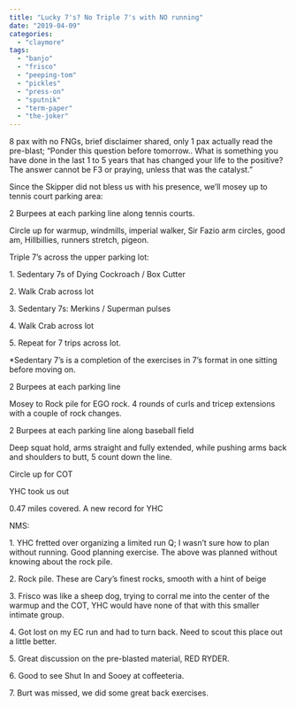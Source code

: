 ```yaml
---
title: "Lucky 7's? No Triple 7's with NO running"
date: "2019-04-09"
categories: 
  - "claymore"
tags: 
  - "banjo"
  - "frisco"
  - "peeping-tom"
  - "pickles"
  - "press-on"
  - "sputnik"
  - "term-paper"
  - "the-joker"
---
```


8 pax with no FNGs, brief disclaimer shared, only 1 pax actually read the pre-blast; “Ponder this question before tomorrow.. What is something you have done in the last 1 to 5 years that has changed your life to the positive? The answer cannot be F3 or praying, unless that was the catalyst.”

Since the Skipper did not bless us with his presence, we’ll mosey up to tennis court parking area:

2 Burpees at each parking line along tennis courts.

Circle up for warmup, windmills, imperial walker, Sir Fazio arm circles, good am, Hillbillies, runners stretch, pigeon.

Triple 7’s across the upper parking lot:

1\. Sedentary 7s of Dying Cockroach / Box Cutter

2\. Walk Crab across lot

3\. Sedentary 7s: Merkins / Superman pulses

4\. Walk Crab across lot

5\. Repeat for 7 trips across lot.

\*Sedentary 7’s is a completion of the exercises in 7’s format in one sitting before moving on.

2 Burpees at each parking line

Mosey to Rock pile for EGO rock. 4 rounds of curls and tricep extensions with a couple of rock changes.  

2 Burpees at each parking line along baseball field

Deep squat hold, arms straight and fully extended, while pushing arms back and shoulders to butt, 5 count down the line.  

Circle up for COT

YHC took us out

0.47 miles covered. A new record for YHC

NMS:

1\. YHC fretted over organizing a limited run Q; I wasn’t sure how to plan without running. Good planning exercise. The above was planned without knowing about the rock pile.

2\. Rock pile. These are Cary’s finest rocks, smooth with a hint of beige

3\. Frisco was like a sheep dog, trying to corral me into the center of the warmup and the COT, YHC would have none of that with this smaller intimate group.

4\. Got lost on my EC run and had to turn back. Need to scout this place out a little better.

5\. Great discussion on the pre-blasted material, RED RYDER.

6\. Good to see Shut In and Sooey at coffeeteria.  

7\. Burt was missed, we did some great back exercises.

